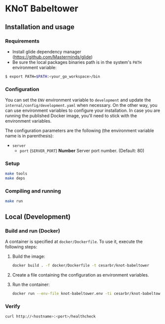 # KNoT Babeltower

## Installation and usage

### Requirements

*   Install glide dependency manager (<https://github.com/Masterminds/glide>)
*   Be sure the local packages binaries path is in the system's `PATH` environment variable:

```bash
$ export PATH=$PATH:<your_go_workspace>/bin
```

### Configuration

You can set the `ENV` environment variable to `development` and update the `internal/config/development.yaml` when necessary. On the other way, you can use environment variables to configure your installation. In case you are running the published Docker image, you'll need to stick with the environment variables.

The configuration parameters are the following (the environment variable name is in parenthesis):

*   `server`
    *   `port` (`SERVER_PORT`) **Number** Server port number. (Default: 80)

### Setup

```bash
make tools
make deps
```

### Compiling and running

```bash
make run
```

## Local (Development)

### Build and run (Docker)

A container is specified at `docker/Dockerfile`. To use it, execute the following steps:

01. Build the image:

    ```bash
    docker build . -f docker/Dockerfile -t cesarbr/knot-babeltower
    ```

01. Create a file containing the configuration as environment variables.

01. Run the container:

    ```bash
    docker run --env-file knot-babeltower.env -ti cesarbr/knot-babeltower
    ```

### Verify

```bash
curl http://<hostname>:<port>/healthcheck
```

